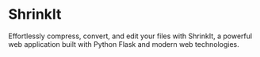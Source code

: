 # ShrinkIt
Effortlessly compress, convert, and edit your files with ShrinkIt, a powerful web application built with Python Flask and modern web technologies.
